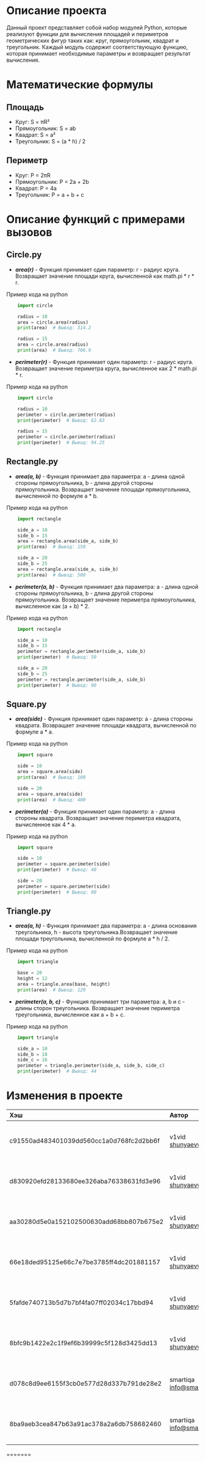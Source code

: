 

# Описание проекта

Данный проект представляет собой набор модулей Python, которые реализуют функции для вычисления площадей и периметров геометрических фигур таких как: круг, прямоугольник, квадрат и треугольник. Каждый модуль содержит соответствующую функцию, которая принимает необходимые параметры и возвращает результат вычисления.

# Математические формулы
## Площадь
- Круг: S = πR²
- Прямоугольник: S = ab
- Квадрат: S = a²
- Треугольник: S = (a  \*  h) / 2

## Периметр
- Круг: P = 2πR
- Прямоугольник: P = 2a + 2b
- Квадрат: P = 4a
- Треугольник: P = a + b + c

# Описание функций с примерами вызовов

## Circle.py

- _**area(r)**_ - Функция принимает один параметр: r - радиус круга. Возвращает значение площади круга, вычисленной как math.pi * r * r.

Пример кода на python

```python
    import circle

    radius = 10
    area = circle.area(radius)
    print(area)  # Вывод: 314.2

    radius = 15
    area = circle.area(radius)
    print(area)  # Вывод: 706.9
```    


- _**perimeter(r)**_ - Функция принимает один параметр: r - радиус круга. Возвращает значение периметра круга, вычисленное как 2 * math.pi * r.

Пример кода на python
```python
    import circle

    radius = 10
    perimeter = circle.perimeter(radius)
    print(perimeter)  # Вывод: 62.83

    radius = 15
    perimeter = circle.perimeter(radius)
    print(perimeter)  # Вывод: 94.25

```

## Rectangle.py

- _**area(a, b)**_ -  Функция принимает два параметра: a - длина одной стороны прямоугольника, b - длина другой стороны прямоугольника. Возвращает значение площади прямоугольника, вычисленной по формуле a * b.

Пример кода на python
```python
	import rectangle

    side_a = 10
    side_b = 15
    area = rectangle.area(side_a, side_b)
    print(area)  # Вывод: 150

    side_a = 20
    side_b = 25
    area = rectangle.area(side_a, side_b)
    print(area)  # Вывод: 500
```

- _**perimeter(a, b)**_ - Функция принимает два параметра: a - длина одной стороны прямоугольника, b - длина другой стороны прямоугольника. Возвращает значение периметра прямоугольника, вычисленное как (a + b) * 2.


Пример кода на python
```python
    import rectangle

    side_a = 10
    side_b = 15
    perimeter = rectangle.perimeter(side_a, side_b)
    print(perimeter)  # Вывод: 50

    side_a = 20
    side_b = 25
    perimeter = rectangle.perimeter(side_a, side_b)
    print(perimeter)  # Вывод: 90
```

## Square.py

- _**area(side)**_ - Функция принимает один параметр: a - длина стороны квадрата.
    Возвращает значение площади квадрата, вычисленной по формуле a * a.

Пример кода на python
```python
    import square

    side = 10
    area = square.area(side)
    print(area)  # Вывод: 100

    side = 20
    area = square.area(side)
    print(area)  # Вывод: 400
```
- _**perimeter(a)**_ - Функция принимает один параметр: a - длина стороны квадрата.
    Возвращает значение периметра квадрата, вычисленное как 4 * a.

Пример кода на python
```python
    import square

    side = 10
    perimeter = square.perimeter(side)
    print(perimeter)  # Вывод: 40

    side = 20
    perimeter = square.perimeter(side)
    print(perimeter)  # Вывод: 80
```
## Triangle.py

- _**area(a, h)**_ - Функция принимает два параметра: a - длина основания треугольника, h - высота треугольника.Возвращает значение площади треугольника, вычисленной по формуле a * h / 2.

Пример кода на python
```python
    import triangle

    base = 20
    height = 12
    area = triangle.area(base, height)
    print(area)  # Вывод: 120
```

- _**perimeter(a, b, c)**_ - Функция принимает три параметра: a, b и c - длины сторон треугольника. Возвращает значение периметра треугольника, вычисленное как a + b + c.

Пример кода на python
```python
    import triangle

    side_a = 10
    side_b = 18
    side_c = 16
    perimeter = triangle.perimeter(side_a, side_b, side_c)
    print(perimeter)  # Вывод: 44
```


# Изменения в проекте

| Хэш                                      | Автор                             | Дата                              | Cообщение                           |
|:-----------------------------------------|:----------------------------------|:----------------------------------|:------------------------------------|
| c91550ad483401039dd560cc1a0d768fc2d2bb6f | v1vid <shunyaevv23@gmail.com>     | Thu Dec 21 05:56:41 2023 +0300    | commit                              |
| d830920efd28133680ee326aba76338631fd3e96 | v1vid <shunyaevv23@gmail.com>     | Thu Dec 21 05:04:12 2023 +0300    | Исправлена ошибка файла треугольник | 
| aa30280d5e0a152102500630add68bb807b675e2 | v1vid <shunyaevv23@gmail.com>     | Thu Dec 21 04:54:10 2023 +0300    | Добавлен файл треугольник           |
| 66e18ded95125e66c7e7be3785ff4dc201881157 | v1vid <shunyaevv23@gmail.com>     | Thu Dec 21 04:44:04 2023 +0300    | Добавлен файл прямоугольник         |
| 5fafde740713b5d7b7bf4fa07ff02034c17bbd94 | v1vid <shunyaevv23@gmail.com>     | Thu Dec 21 03:50:58 2023 +0300    | Прямоугольник модиф                 |
| 8bfc9b1422e2c1f9ef6b39999c5f128d3425dd13 | v1vid <shunyaevv23@gmail.com>     | Thu Dec 21 03:41:56 2023 +0300    | Прямоугольник                       |
| d078c8d9ee6155f3cb0e577d28d337b791de28e2 | smartiqa <info@smartiqa.ru>       | Thu Mar 4 14:55:29 2021 +0300     | Docs added                          |
| 8ba9aeb3cea847b63a91ac378a2a6db758682460 | smartiqa <info@smartiqa.ru>       | Thu Mar 4 14:54:08 2021 +0300     | Circle and square added             |
                                     
=======

